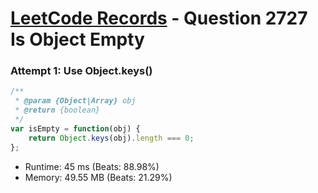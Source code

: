 # [LeetCode Records](../../README.md) - Question 2727 Is Object Empty

### Attempt 1: Use Object.keys()
```js
/**
 * @param {Object|Array} obj
 * @return {boolean}
 */
var isEmpty = function(obj) {
    return Object.keys(obj).length === 0;
};
```
- Runtime: 45 ms (Beats: 88.98%)
- Memory: 49.55 MB (Beats: 21.29%)

<br>
